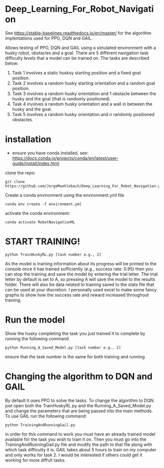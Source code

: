 # Deep_Learning_For_Robot_Navigation
See https://stable-baselines.readthedocs.io/en/master/ for the algorithm implentations used for PPO, DQN and GAIL.


Allows testing of PPO, DQN and GAIL using a simulated environment with a husky robot, obstacles and a goal. There are 5 different navigation task difficulty levels that a model can be trained on. The tasks are described below: 
1. Task 1 involves a static husksy starting position and a fixed goal position.
2. Task 2 involves a random husky starting orientation and a random goal position.
3. Task 3 involves a random husky orientation and 1 obstacle between the husky and the goal (that is randomly positioned).
4. Task 4 involves a random husky orientation and a wall in between the husky and the goal.
5. Task 5 involves a random husky orientation and n randomly positioned obstacles. 

# installation
- ensure you have conda installed, see: https://docs.conda.io/projects/conda/en/latest/user-guide/install/index.html

clone the repo: 
```
git clone https://github.com/JorgeMuehlebach/Deep_Learning_For_Robot_Navigation.git
```

Create a conda environment using the environment.yml file 
```
conda env create -f environment.yml
```

activate the conda environment:
```
conda activate RobotNavigationML
```
# START TRAINING!

```
python TrainHuskyRL.py [task number e.g., 2]
```
As the model is training information about its progress will be printed to the console once it has trained sufficiently (e.g., success rate: 0.95) then you can stop the training and save the model by entering the trial letter. The trial letter by default is set to A, so pressing A will save the model to the results folder. There will also be data related to training saved to the stats file that can be used at your discretion. I personally used excel to make some fancy graphs to show how the success rate and reward increased throughout training. 

# Run the model
Show the husky completing the task you just trained it to complete by running the following command
```
python Running_A_Saved_Model.py [task number e.g., 2]
```
ensure that the task number is the same for both training and running 

# Changing the algorithm to DQN and GAIL
By default it uses PPO to solve the tasks. To change the algorithm to DQN just open both the TrainHuskyRL.py and the Running_A_Saved_Model.py and change the parameters that are being passed into the main methods.
 To use GAIL run the following command:
 ```
 python TrainingAndRunningGail.py
 ```
 in order for this command to work you must have an already trained model available for the task you wish to train it on. Then you must go into the TrainingAndRunningGail.py file and modify the path to that file along with which task difficulty it is. GAIL takes about 5 hours to train on my computer and only works for task 2. I would be interested if others could get it working for more diffult tasks. 
